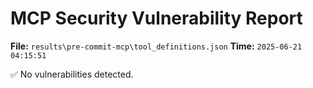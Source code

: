 # MCP Security Vulnerability Report
**File:** `results\pre-commit-mcp\tool_definitions.json`
**Time:** `2025-06-21 04:15:51`

✅ No vulnerabilities detected.
